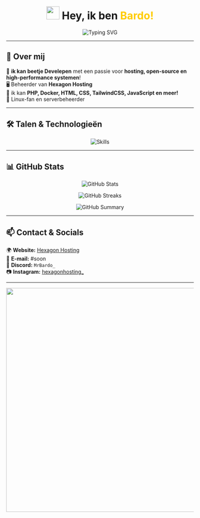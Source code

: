 <h1 align="center">
  <img src="https://media.giphy.com/media/hvRJCLFzcasrR4ia7z/giphy.gif" width="35"> Hey, ik ben <span style="color:#ffcc00">Bardo!</span>  
</h1>

<p align="center">
  <img src="https://readme-typing-svg.herokuapp.com?color=%23FFD700&size=32&center=true&vCenter=true&width=700&lines=Fullstack+Developer;Linux+Enthusiast;Hosting+Expert;Open+Source+Contributor;Serverbeheerder;Passie+voor+Code!;Welkom+op+mijn+GitHub!" alt="Typing SVG">
</p>

---

## 🚀 Over mij  
🌟 **ik kan beetje Develepen** met een passie voor **hosting, open-source en high-performance systemen**!  
🖥️ Beheerder van **Hexagon Hosting**  
🔧 ik kan **PHP, Docker, HTML, CSS, TailwindCSS, JavaScript en meer!**  
🐧 Linux-fan en serverbeheerder  

---

## 🛠️ **Talen & Technologieën**  

<p align="center">
  <img src="https://skillicons.dev/icons?i=html,css,tailwind,js,php,docker,linux,git,nginx,nodejs,postgres" alt="Skills" />
</p>

---

## 📊 **GitHub Stats**  
<p align="center">
  <img src="https://github-readme-stats.vercel.app/api?username=BardoXX&show_icons=true&theme=tokyonight&count_private=true" alt="GitHub Stats" />
</p>

<p align="center">
  <img src="https://github-readme-streak-stats.herokuapp.com/?user=BardoXX&theme=tokyonight" alt="GitHub Streaks" />
</p>

<p align="center">
  <img src="https://github-profile-summary-cards.vercel.app/api/cards/profile-details?username=BardoXX&theme=tokyonight" alt="GitHub Summary"/>
</p>

---

## 📫 **Contact & Socials**  
🌍 **Website:** [Hexagon Hosting](https://hexagonhosting.be)  
📧 **E-mail:** #soon  
💬 **Discord:** `MrBardo_`  
📷 **Instagram:** [hexagonhosting_](https://www.instagram.com/barxx_1429?igsh=MXM4aXpxeXNlZDls)  

---

<p align="center">
  <img src="https://media.giphy.com/media/ZVik7pBtu9dNS/giphy.gif" width="600" />
</p>
